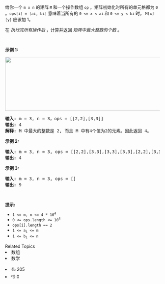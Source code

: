 <p>给你一个 <code>m x&nbsp;n</code> 的矩阵&nbsp;<code>M</code><strong> </strong>和一个操作数组 <code>op</code> 。矩阵初始化时所有的单元格都为 <code>0</code> 。<code>ops[i] = [ai, bi]</code> 意味着当所有的 <code>0 &lt;= x &lt; ai</code> 和 <code>0 &lt;= y &lt; bi</code> 时， <code>M[x][y]</code> 应该加 1。</p>

<p>在&nbsp;<em>执行完所有操作后</em>&nbsp;，计算并返回&nbsp;<em>矩阵中最大整数的个数</em>&nbsp;。</p>

<p>&nbsp;</p>

<p><strong>示例 1:</strong></p>

<p><img alt="" src="https://assets.leetcode.com/uploads/2020/10/02/ex1.jpg" style="height: 176px; width: 750px;" /></p>

<pre>
<strong>输入:</strong> m = 3, n = 3，ops = [[2,2],[3,3]]
<strong>输出:</strong> 4
<strong>解释:</strong> M 中最大的整数是 2, 而且 M 中有4个值为2的元素。因此返回 4。
</pre>

<p><strong>示例 2:</strong></p>

<pre>
<strong>输入:</strong> m = 3, n = 3, ops = [[2,2],[3,3],[3,3],[3,3],[2,2],[3,3],[3,3],[3,3],[2,2],[3,3],[3,3],[3,3]]
<strong>输出:</strong> 4
</pre>

<p><strong>示例 3:</strong></p>

<pre>
<strong>输入:</strong> m = 3, n = 3, ops = []
<strong>输出:</strong> 9
</pre>

<p>&nbsp;</p>

<p><strong>提示:</strong></p>

<p>
 <meta charset="UTF-8" /></p>

<ul> 
 <li><code>1 &lt;= m, n &lt;= 4 * 10<sup>4</sup></code></li> 
 <li><code>0 &lt;= ops.length &lt;= 10<sup>4</sup></code></li> 
 <li><code>ops[i].length == 2</code></li> 
 <li><code>1 &lt;= a<sub>i</sub>&nbsp;&lt;= m</code></li> 
 <li><code>1 &lt;= b<sub>i</sub>&nbsp;&lt;= n</code></li> 
</ul>

<div><div>Related Topics</div><div><li>数组</li><li>数学</li></div></div><br><div><li>👍 205</li><li>👎 0</li></div>